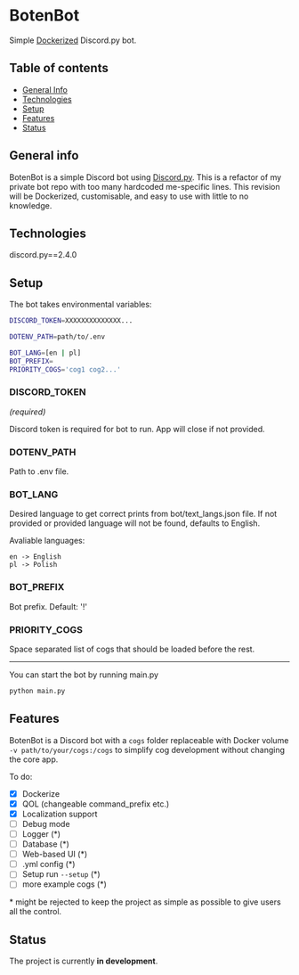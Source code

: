 # BotenBot

Simple [Dockerized](https://hub.docker.com/r/botenaqua/discord-botenbot/tags) Discord.py bot.

## Table of contents

- [General Info](#general-info)
- [Technologies](#technologies)
- [Setup](#setup)
- [Features](#features)
- [Status](#status)

## General info

BotenBot is a simple Discord bot using [Discord.py](https://github.com/Rapptz/discord.py). This is a refactor of my private bot repo with too many hardcoded me-specific lines. This revision will be Dockerized, customisable, and easy to use with little to no knowledge.

## Technologies

discord.py==2.4.0

## Setup

The bot takes environmental variables:

```bash
DISCORD_TOKEN=XXXXXXXXXXXXXX...

DOTENV_PATH=path/to/.env

BOT_LANG=[en | pl]
BOT_PREFIX=
PRIORITY_COGS='cog1 cog2...'
```
### DISCORD_TOKEN
*(required)*

Discord token is required for bot to run. App will close if not provided.

### DOTENV_PATH

Path to .env file.

### BOT_LANG

Desired language to get correct prints from bot/text_langs.json file. If not provided or provided language will not be found, defaults to English.

Avaliable languages:
```
en -> English
pl -> Polish
```

### BOT_PREFIX

Bot prefix. Default: '!'

### PRIORITY_COGS

Space separated list of cogs that should be loaded before the rest.

---

You can start the bot by running main.py
```bash
python main.py
```

## Features

BotenBot is a Discord bot with a `cogs` folder replaceable with Docker volume `-v path/to/your/cogs:/cogs` to simplify cog development without changing the core app.

To do:

- [x] Dockerize
- [x] QOL (changeable command_prefix etc.)
- [x] Localization support
- [ ] Debug mode
- [ ] Logger (\*)
- [ ] Database (\*)
- [ ] Web-based UI (\*)
- [ ] .yml config (\*)
- [ ] Setup run `--setup` (\*)
- [ ] more example cogs (\*)

\* might be rejected to keep the project as simple as possible to give users all the control.

## Status

The project is currently **in development**.
